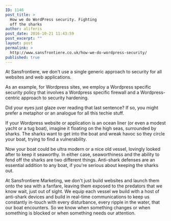 ```yaml
---
ID: 1146
post_title: >
  How we do WordPress security. Fighting
  off the sharks
author: aliferis
post_date: 2016-10-21 11:43:59
post_excerpt: ""
layout: post
permalink: >
  http://www.sansfrontiere.co.uk/how-we-do-wordpress-security/
published: true
---
```

At Sansfrontiere, we don't use a single generic approach to security for all websites and web applications.

As an example, for Wordpress sites, we employ a Wordpress specific security policy that involves a Wordpress specific firewall and a Wordpress-centric approach to security hardening.

Did your eyes just glaze over reading that last sentence? If so, you might prefer a metaphor or an analogue for all this techie stuff.

If your Wordpress website or application is an ocean liner (or even a modest yacht or a tug boat), imagine it floating on the high seas, surrounded by sharks. The sharks want to get into the boat and wreak havoc so they circle your boat, trying to find a vulnerability.

Now your boat could be ultra modern or a nice old vessel, lovingly looked after to keep it seaworthy. In either case, seaworthiness and the ability to fend off the sharks are two different things. Anti-shark defenses are an essential addition to any boat, if you're serious about keeping the sharks out.

At Sansfrontiere Marketing, we don't just build websites and launch them onto the sea with a fanfare, leaving them exposed to the predators that we know wait, just out of sight. We equip each vessel we build with a host of anti-shark devices and build in real-time communications to keep us constantly in-touch with every disturbance, every ripple in the water, that our boat encounters. So we know when something changes or when something is blocked or when something needs our attention.

&nbsp;

&nbsp;

&nbsp;